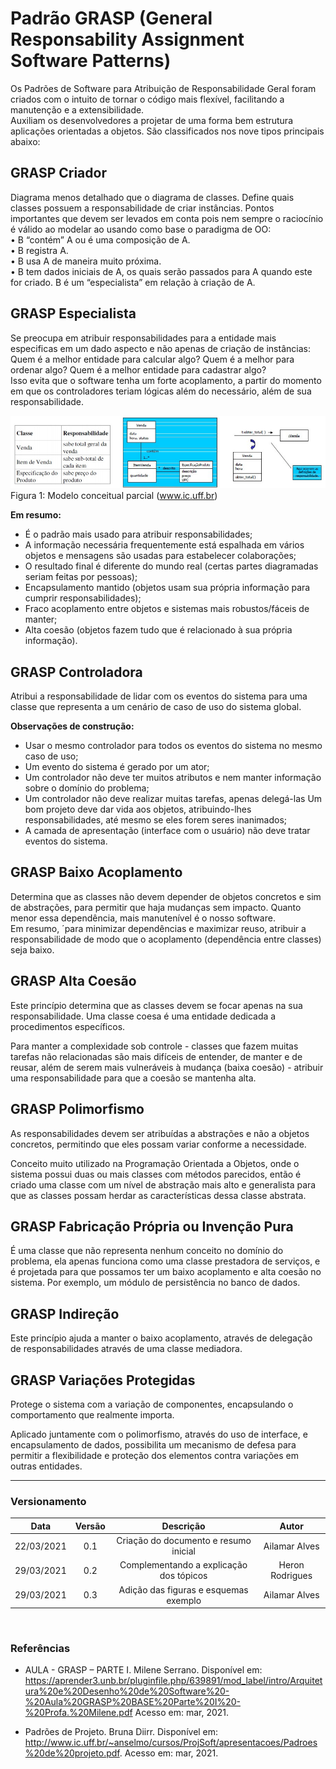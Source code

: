 # Padrão GRASP (General Responsability Assignment Software Patterns) 

Os Padrões de Software para Atribuição de Responsabilidade Geral
foram criados com o intuito de tornar o código mais flexível, facilitando a manutenção e a extensibilidade.  
Auxiliam os desenvolvedores a projetar de uma forma bem estrutura aplicações orientadas a objetos. São classificados nos nove tipos principais abaixo:

## GRASP Criador

Diagrama menos detalhado que o diagrama de classes. Define quais classes possuem a responsabilidade de criar instâncias.
Pontos importantes que devem ser levados em conta pois nem sempre o raciocínio é válido ao modelar ao usando como base o paradigma de OO:  
	• B “contém” A ou é uma composição de A.  
	• B registra A.  
	• B usa A de maneira muito próxima.  
	• B tem dados iniciais de A, os quais serão passados para A quando este for criado. B é um “especialista” em relação à criação de A.

## GRASP Especialista

Se preocupa em atribuir responsabilidades para a entidade mais especificas em um dado aspecto e não apenas de criação de instâncias: Quem é a melhor entidade para calcular algo? Quem é a melhor para ordenar algo? Quem é a melhor entidade para cadastrar algo?  
Isso evita que o software tenha um forte acoplamento, a partir do momento em que os controladores teriam lógicas além do necessário, além de sua responsabilidade.

![](../../assets/img/padroes-design/grasp-especialista.png)
Figura 1: Modelo conceitual parcial (www.ic.uff.br)

**Em resumo:**

- É o padrão mais usado para atribuir responsabilidades;
- A informação necessária frequentemente está espalhada em vários objetos e mensagens são usadas para estabelecer colaborações;
- O resultado final é diferente do mundo real (certas partes diagramadas seriam feitas por pessoas);
- Encapsulamento mantido (objetos usam sua própria informação para cumprir responsabilidades);
- Fraco acoplamento entre objetos e sistemas mais robustos/fáceis de manter;
- Alta coesão (objetos fazem tudo que é relacionado à sua própria informação).

## GRASP Controladora

Atribui a responsabilidade de lidar com os eventos do sistema para uma classe que representa a um cenário de caso de uso do sistema global.

**Observações de construção:**
- Usar o mesmo controlador para todos os eventos do sistema no mesmo caso de uso;
- Um evento do sistema é gerado por um ator;
- Um controlador não deve ter muitos atributos e nem manter informação sobre o domínio do problema;
- Um controlador não deve realizar muitas tarefas, apenas delegá-las Um bom projeto deve dar vida aos objetos, atribuindo-lhes responsabilidades, até mesmo se eles forem seres inanimados;
- A camada de apresentação (interface com o usuário) não deve tratar eventos do sistema.

## GRASP Baixo Acoplamento 

Determina que as classes não devem depender de objetos concretos e sim de abstrações, para permitir que haja mudanças sem impacto. Quanto menor essa dependência, mais manutenível é o nosso software.  
Em resumo, ´para minimizar dependências e maximizar reuso, atribuir a responsabilidade de modo que o acoplamento (dependência entre classes) seja baixo.


## GRASP Alta Coesão

Este princípio determina que as classes devem se focar apenas na sua responsabilidade. Uma classe coesa é uma entidade dedicada a procedimentos específicos. 

Para manter a complexidade sob controle -
classes que fazem muitas tarefas não relacionadas são mais difíceis de entender,
de manter e de reusar, além de serem mais vulneráveis à mudança (baixa coesão) - atribuir uma responsabilidade para que a coesão se mantenha alta.

## GRASP Polimorfismo

As responsabilidades devem ser atribuídas a abstrações e não a objetos concretos, permitindo que eles possam variar conforme a necessidade.

Conceito muito utilizado na Programação Orientada a Objetos, onde o sistema possui duas ou mais classes com métodos parecidos, então é criado uma classe com um nível de abstração mais alto e generalista para que as classes possam herdar as características dessa classe abstrata.

## GRASP Fabricação Própria ou Invenção Pura

É uma classe que não representa nenhum conceito no domínio do problema, ela apenas funciona como uma classe prestadora de serviços, e é projetada para que possamos ter um baixo acoplamento e alta coesão no sistema. Por exemplo, um módulo de persistência no banco de dados.

## GRASP Indireção

Este princípio ajuda a manter o baixo acoplamento, através de delegação de responsabilidades através de uma classe mediadora.

## GRASP Variações Protegidas

Protege o sistema com a variação de componentes, encapsulando o comportamento que realmente importa.

Aplicado juntamente com o polimorfismo, através do uso de interface, e encapsulamento de dados, possibilita um mecanismo de defesa para permitir a flexibilidade e proteção dos elementos contra variações em outras entidades.

---

### Versionamento

|Data|Versão|Descrição|Autor|
|:--:|:----:|:-------:|:---:|
|22/03/2021| 0.1 | Criação do documento e resumo inicial | Ailamar Alves
|29/03/2021| 0.2 | Complementando a explicação dos tópicos | Heron Rodrigues
|29/03/2021| 0.3 | Adição das figuras e esquemas exemplo | Ailamar Alves

<br>

### Referências 
 - AULA - GRASP – PARTE I. Milene Serrano. Disponível em: <https://aprender3.unb.br/pluginfile.php/639891/mod_label/intro/Arquitetura%20e%20Desenho%20de%20Software%20-%20Aula%20GRASP%20BASE%20Parte%20I%20-%20Profa.%20Milene.pdf> Acesso em: mar, 2021.

 - Padrões de Projeto. Bruna Diirr. Disponível em: <http://www.ic.uff.br/~anselmo/cursos/ProjSoft/apresentacoes/Padroes%20de%20projeto.pdf>. Acesso em: mar, 2021.
